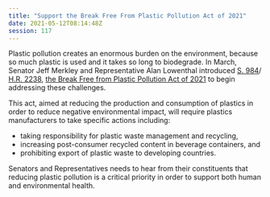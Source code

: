 ```yaml
---
title: "Support the Break Free From Plastic Pollution Act of 2021"
date: 2021-05-12T08:14:48Z
session: 117
---
```

Plastic pollution creates an enormous burden on the environment, because so much plastic is used and it takes so long to biodegrade. In March, Senator Jeff Merkley and Representative Alan Lowenthal introduced [S. 984](https://www.congress.gov/bill/117th-congress/senate-bill/984)/ [H.R. 2238](https://www.congress.gov/bill/117th-congress/house-bill/2238), [the Break Free from Plastic Pollution Act of 2021](https://www.breakfreefromplastic.org/pollution-act/) to begin addressing these challenges. 

This act, aimed at reducing the production and consumption of plastics in order to reduce negative environmental impact, will require plastics manufacturers to take specific actions including:

- taking responsibility for plastic waste management and recycling, 
- increasing post-consumer recycled content in beverage containers, and
- prohibiting export of plastic waste to developing countries.

Senators and Representatives needs to hear from their constituents that reducing plastic pollution is a critical priority in order to support both human and environmental health.
